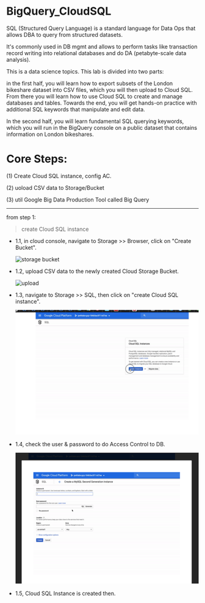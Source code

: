 # BigQuery_CloudSQL

SQL (Structured Query Language) is a standard language for Data Ops that allows DBA to query from structured datasets. 

It's commonly used in DB mgmt and allows to perform tasks like transaction record writing into relational databases and do DA (petabyte-scale data analysis).

This is a data science topics. This lab is divided into two parts: 

in the first half, you will learn how to export subsets of the London bikeshare dataset into CSV files, which you will then upload to Cloud SQL. From there you will learn how to use Cloud SQL to create and manage databases and tables. Towards the end, you will get hands-on practice with additional SQL keywords that manipulate and edit data.

In the second half, you will learn fundamental SQL querying keywords, which you will run in the BigQuery console on a public dataset that contains information on London bikeshares.

# Core Steps:

(1) Create Cloud SQL instance, config AC.

(2) uoload CSV data to Storage/Bucket

(3) util Google Big Data Production Tool called Big Query

--------------

from step 1:

> create Cloud SQL instance 

* 1.1, in cloud console, navigate to Storage >> Browser, click on "Create Bucket".


    ![storage bucket](https://cdn.qwiklabs.com/MJaLpJcY4bF7yM0I4XC%2BlzCe3F32kXqqayPLGZ5vK4Q%3D)
    
* 1.2, upload CSV data to the newly created Cloud Storage Bucket.

    ![upload](https://cdn.qwiklabs.com/O0gGDUAw3%2BKFgvwpeQvYtmRFgfAlChH09mZMXpztL%2FM%3D)

* 1.3, navigate to Storage >> SQL, then click on "create Cloud SQL instance".

    ![cloud sql instance](https://raw.githubusercontent.com/QueenieCplusplus/BigQuery_CloudSQL/main/sql_instance.png)

* 1.4, check the user & password to do Access Control to DB.

    ![AC](https://raw.githubusercontent.com/QueenieCplusplus/BigQuery_CloudSQL/main/AC.png)

* 1.5, Cloud SQL Instance is created then.
